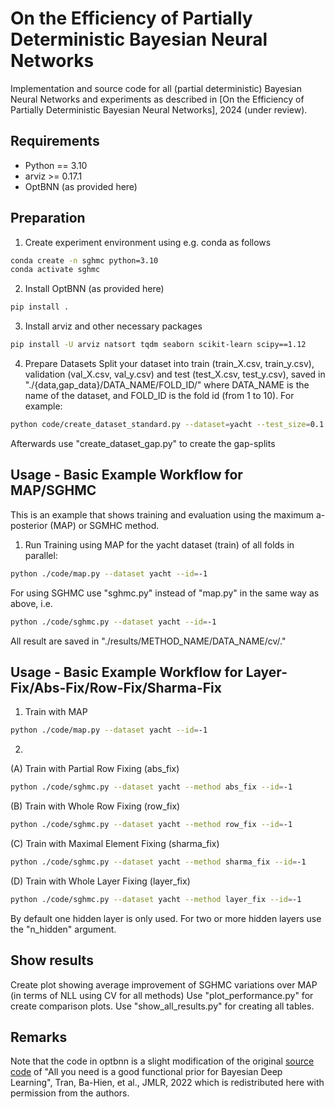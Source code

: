 # On the Efficiency of Partially Deterministic Bayesian Neural Networks

Implementation and source code for all (partial deterministic) Bayesian Neural Networks and experiments as described in [On the Efficiency of Partially Deterministic Bayesian Neural Networks], 2024 (under review).

## Requirements

- Python == 3.10
- arviz >= 0.17.1
- OptBNN (as provided here)

## Preparation

1. Create experiment environment using e.g. conda as follows
```bash
conda create -n sghmc python=3.10
conda activate sghmc
```

2. Install OptBNN (as provided here)
```bash
pip install .
```

3. Install arviz and other necessary packages
```bash
pip install -U arviz natsort tqdm seaborn scikit-learn scipy==1.12
```

4. Prepare Datasets
Split your dataset into train (train_X.csv, train_y.csv), 
validation (val_X.csv, val_y.csv) and test (test_X.csv, test_y.csv), saved in "./{data,gap_data}/DATA_NAME/FOLD_ID/" where
DATA_NAME is the name of the dataset, and FOLD_ID is the fold id (from 1 to 10).
For example:
```bash
python code/create_dataset_standard.py --dataset=yacht --test_size=0.1
```
Afterwards use "create_dataset_gap.py" to create the gap-splits


## Usage - Basic Example Workflow for MAP/SGHMC

This is an example that shows training and evaluation using the maximum a-posterior (MAP) or SGMHC method.

1. Run Training using MAP for the yacht dataset (train) of all folds in parallel:
```bash
python ./code/map.py --dataset yacht --id=-1
```

For using SGHMC use "sghmc.py" instead of "map.py" in the same way as above, i.e.
```bash
python ./code/sghmc.py --dataset yacht --id=-1
```

All result are saved in "./results/METHOD_NAME/DATA_NAME/cv/."

## Usage - Basic Example Workflow for Layer-Fix/Abs-Fix/Row-Fix/Sharma-Fix

1. Train with MAP 
```bash
python ./code/map.py --dataset yacht --id=-1
```

2. 
(A) Train with Partial Row Fixing (abs_fix)
```bash
python ./code/sghmc.py --dataset yacht --method abs_fix --id=-1
```

(B) Train with Whole Row Fixing (row_fix)
```bash
python ./code/sghmc.py --dataset yacht --method row_fix --id=-1
```

(C) Train with Maximal Element Fixing (sharma_fix)
```bash
python ./code/sghmc.py --dataset yacht --method sharma_fix --id=-1
```

(D) Train with Whole Layer Fixing (layer_fix)
```bash
python ./code/sghmc.py --dataset yacht --method layer_fix --id=-1
```

By default one hidden layer is only used. For two or more hidden layers use the "n_hidden" argument.

## Show results 

Create plot showing average improvement of SGHMC variations over MAP (in terms of NLL using CV for all methods)
Use "plot_performance.py" for create comparison plots.
Use "show_all_results.py" for creating all tables.


## Remarks

Note that the code in optbnn is a slight modification of the original [source code](https://github.com/tranbahien/you-need-a-good-prior) of 
"All you need is a good functional prior for Bayesian Deep Learning", Tran, Ba-Hien, et al., JMLR, 2022 
which is redistributed here with permission from the authors.